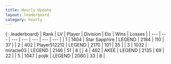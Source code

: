 ```yaml
---
title: Hourly Update
layout: leaderboard
category: hourly
---
```


{: .leaderboard}
| Rank | LV | Player | Division | Elo | Wins | Losses |
| --- | --- | --- | --- | --- | --- | --- |
| <span data-change="0">1</span> | 1404 | <span title="ID: 315148">Star Sapphire</span> | LEGEND | <span data-change="20">2184</span> | <span data-change="4">110</span> | <span data-change="0">37</span> |
| <span data-change="0">2</span> | 402 | <span title="ID: 512212">Player512212</span> | LEGEND | <span data-change="18">2170</span> | <span data-change="3">101</span> | <span data-change="0">35</span> |
| <span data-change="0">3</span> | 1032 | <span title="ID: 416373">miracle03</span> | LEGEND | <span data-change="0">2146</span> | <span data-change="0">51</span> | <span data-change="0">8</span> |
| <span data-change="0">4</span> | 462 | <span title="ID: 455100">AKEE</span> | LEGEND | <span data-change="0">2135</span> | <span data-change="0">69</span> | <span data-change="0">22</span> |
| <span data-change="1">5</span> | 1047 | <span title="ID: 4783">pojlk</span> | LEGEND | <span data-change="8">2080</span> | <span data-change="1">33</span> | <span data-change="0">8</span> |